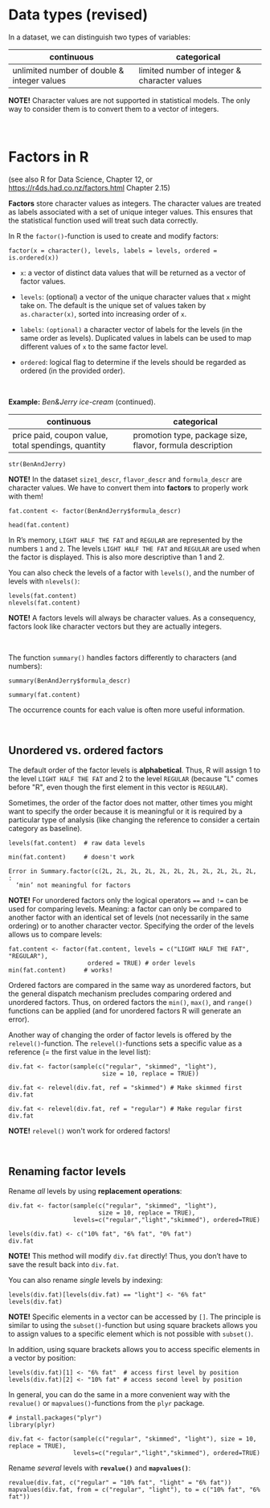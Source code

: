 # Data types (revised)

In a dataset, we can distinguish two types of variables: 


| **continuous** | **categorical** |
|-----------------------------------------------|------------------------------------------------|
| unlimited number of double \& integer values | limited number of integer \& character values |

**NOTE!** Character values are not supported in statistical models. The only way to consider them is to convert them to a vector of integers. 

<br>

# Factors in R

(see also R for Data Science, Chapter 12, or https://r4ds.had.co.nz/factors.html Chapter 2.15)

**Factors** store character values as integers. The character values are treated as labels associated with a set of unique integer values. This ensures that the statistical function used will treat such data correctly.

In R the `factor()`-function is used to create and modify factors: 

~~~
factor(x = character(), levels, labels = levels, ordered = is.ordered(x))
~~~

* `x`: a vector of distinct data values that will be returned as a vector of factor values.

* `levels`: (optional) a vector of the unique character values that `x` might take on. The default is the unique set of values taken by `as.character(x)`, sorted into increasing order of `x`. 

* `labels`: `(optional)` a character vector of labels for the levels (in the same order as levels). Duplicated values in labels can be used to map different values of `x` to the same factor level.

* `ordered`: logical flag to determine if the levels should be regarded as ordered (in the provided order).

<br> 

**Example:** _Ben\&Jerry ice-cream_ (continued).

| **continuous** | **categorical** |
|-----------------------------------------------|------------------------------------------------|
| price paid, coupon value, total spendings, quantity | promotion type, package size, flavor, formula description |

```{r}
str(BenAndJerry)
```

**NOTE!** In the dataset `size1_descr`, `flavor_descr` and `formula_descr` are character values. We have to convert them into **factors** to properly work with them!


```{r}
fat.content <- factor(BenAndJerry$formula_descr)
```
```{r}
head(fat.content)
```

In R’s memory, `LIGHT HALF THE FAT` and `REGULAR` are represented by the numbers `1` and `2`. The levels `LIGHT HALF THE FAT` and `REGULAR` are used when the factor is displayed. This is also more descriptive than 1 and 2.

You can also check the levels of a factor with `levels()`, and the number of levels with `nlevels()`:

```{r}
levels(fat.content)
nlevels(fat.content)
```

**NOTE!** A factors levels will always be character values. As a consequency, factors look like character vectors but they are actually integers.

<br>

The function `summary()` handles factors differently to characters (and numbers):

```{r}
summary(BenAndJerry$formula_descr)
```

```{r}
summary(fat.content)
```

The occurrence counts for each value is often more useful information.

<br>

## Unordered vs. ordered factors

The default order of the factor levels is **alphabetical**. Thus, R will assign 1 to the level `LIGHT HALF THE FAT` and 2 to the level `REGULAR` (because "L" comes before "R", even though the first element in this vector is `REGULAR`).

Sometimes, the order of the factor does not matter, other times you might want to specify the order because it is meaningful or it is required by a particular type of analysis (like changing the reference to consider a certain category as baseline).

```{r}
levels(fat.content)  # raw data levels
```

```{r}
min(fat.content)     # doesn't work
```

~~~
Error in Summary.factor(c(2L, 2L, 2L, 2L, 2L, 2L, 2L, 2L, 2L, 2L, 2L,  : 
  ‘min’ not meaningful for factors
~~~

**NOTE!** For unordered factors only the logical operators  `==` and `!=` can be used for comparing levels. Meaning: a factor can only be compared to another factor with an identical set of levels (not necessarily in the same ordering) or to another character vector. Specifying the order of the levels allows us to compare levels:

```{r}
fat.content <- factor(fat.content, levels = c("LIGHT HALF THE FAT", "REGULAR"), 
                      ordered = TRUE) # order levels
min(fat.content)     # works!
```

Ordered factors are compared in the same way as unordered factors, but the general dispatch mechanism precludes comparing ordered and unordered factors. Thus, on ordered factors the `min()`, `max()`, and `range()` functions can be applied (and for unordered factors R will generate an error).

Another way of changing the order of factor levels is offered by the `relevel()`-function. The `relevel()`-functions sets a specific value as a reference (= the first value in the level list): 

```{r}
div.fat <- factor(sample(c("regular", "skimmed", "light"), 
                          size = 10, replace = TRUE))
```

```{r}
div.fat <- relevel(div.fat, ref = "skimmed") # Make skimmed first
div.fat
```

```{r}
div.fat <- relevel(div.fat, ref = "regular") # Make regular first
div.fat
```

**NOTE!** `relevel()` won't work for ordered factors!

<br>

## Renaming factor levels

Rename _all_ levels by using **replacement operations**: 

```{r}
div.fat <- factor(sample(c("regular", "skimmed", "light"), 
                         size = 10, replace = TRUE), 
                  levels=c("regular","light","skimmed"), ordered=TRUE)
```
```{r}
levels(div.fat) <- c("10% fat", "6% fat", "0% fat")
div.fat
```

**NOTE!** This method will modify `div.fat` directly! Thus, you don’t have to save the result back into `div.fat`.

You can also rename _single_ levels by indexing:

```{r}
levels(div.fat)[levels(div.fat) == "light"] <- "6% fat"
levels(div.fat)
```

**NOTE!** Specific elements in a vector can be accessed by `[]`. The principle is similar to using the `subset()`-function but using square brackets allows you to assign values to a specific element which is not possible with `subset()`. 

In addition, using square brackets allows you to access specific elements in a vector by position:

```{r, eval=FALSE}
levels(div.fat)[1] <- "6% fat"  # access first level by position
levels(div.fat)[2] <- "10% fat" # access second level by position
```

In general, you can do the same in a more convenient way with the `revalue()` or `mapvalues()`-functions from the `plyr` package.

```{r}
# install.packages("plyr")
library(plyr)
```

```{r}
div.fat <- factor(sample(c("regular", "skimmed", "light"), size = 10, replace = TRUE), 
                  levels=c("regular","light","skimmed"), ordered=TRUE)
```

Rename _several_ levels with **`revalue()`** and **`mapvalues()`**:

```{r}
revalue(div.fat, c("regular" = "10% fat", "light" = "6% fat"))
mapvalues(div.fat, from = c("regular", "light"), to = c("10% fat", "6% fat"))
```

